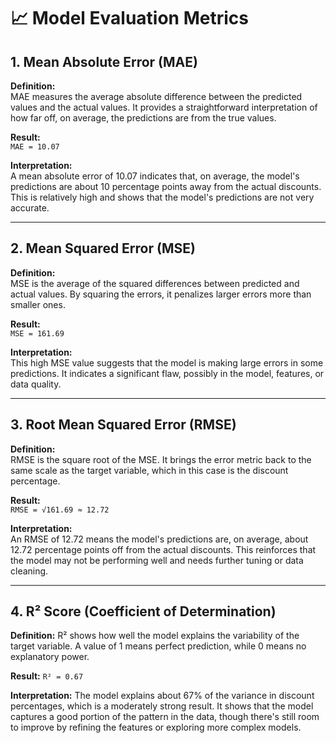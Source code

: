 # 📈 Model Evaluation Metrics

## 1. **Mean Absolute Error (MAE)**

**Definition:**  
MAE measures the average absolute difference between the predicted values and the actual values. It provides a straightforward interpretation of how far off, on average, the predictions are from the true values.

**Result:**  
`MAE = 10.07`

**Interpretation:**  
A mean absolute error of 10.07 indicates that, on average, the model's predictions are about 10 percentage points away from the actual discounts. This is relatively high and shows that the model's predictions are not very accurate.

---

## 2. **Mean Squared Error (MSE)**

**Definition:**  
MSE is the average of the squared differences between predicted and actual values. By squaring the errors, it penalizes larger errors more than smaller ones.

**Result:**  
`MSE = 161.69`

**Interpretation:**  
This high MSE value suggests that the model is making large errors in some predictions. It indicates a significant flaw, possibly in the model, features, or data quality.

---

## 3. **Root Mean Squared Error (RMSE)**

**Definition:**  
RMSE is the square root of the MSE. It brings the error metric back to the same scale as the target variable, which in this case is the discount percentage.

**Result:**  
`RMSE = √161.69 ≈ 12.72`

**Interpretation:**  
An RMSE of 12.72 means the model's predictions are, on average, about 12.72 percentage points off from the actual discounts. This reinforces that the model may not be performing well and needs further tuning or data cleaning.

---

## 4. **R² Score (Coefficient of Determination)**

**Definition:**
R² shows how well the model explains the variability of the target variable. A value of 1 means perfect prediction, while 0 means no explanatory power.

**Result:**
`R² = 0.67`

**Interpretation:**
The model explains about 67% of the variance in discount percentages, which is a moderately strong result. It shows that the model captures a good portion of the pattern in the data, though there's still room to improve by refining the features or exploring more complex models.
